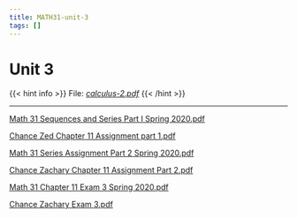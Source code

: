 ```yaml
---
title: MATH31-unit-3
tags: []
---
```


# Unit 3

{{< hint info >}}
File: [*calculus-2.pdf*](/notes/calculus-2.pdf) 
{{< /hint >}}

---

[Math 31 Sequences and Series Part I Spring 2020.pdf](/notes/EAA71DA5688AD9D0E74DF301D188F33D.pdf)

[Chance Zed Chapter 11 Assignment part 1.pdf](/notes/960ED14E5CD54B257512E7B55E3C61A3.pdf)

[Math 31 Series Assignment Part 2 Spring 2020.pdf](/notes/E29AE98706E25D49444F885D5C8D4E21.pdf)

[Chance Zachary Chapter 11 Assignment Part 2.pdf](/notes/B7900E2E032E51CA01383965FBC19A73.pdf)

[Math 31 Chapter 11 Exam 3 Spring 2020.pdf](/notes/D4B84C2060268FE8485ED84C50E017A0.pdf)

[Chance Zachary Exam 3.pdf](/notes/50E863124FE7DE97C6CBB77397CD165D.pdf)
